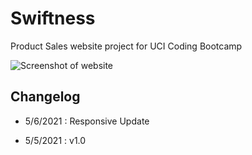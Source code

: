 # Swiftness

Product Sales website project for UCI Coding Bootcamp

<img src="https://i.imgur.com/31yLonn.png" alt="Screenshot of website">

## Changelog

- 5/6/2021 : Responsive Update

- 5/5/2021 : v1.0 

